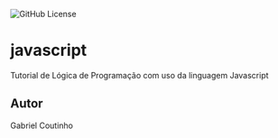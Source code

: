 ![GitHub License](https://img.shields.io/github/license/BielCoutinho/javascript?style=for-the-badge)


# javascript
Tutorial de Lógica de Programação com uso da linguagem Javascript
## Autor
Gabriel Coutinho
